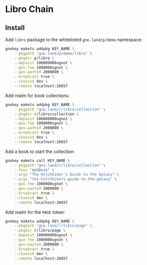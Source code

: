 # Libro Chain

## Install

Add `libro` package to the whitelisted `gno.land/p/demo` namespace:

```sh
gnokey maketx addpkg KEY_NAME \
    --pkgpath "gno.land/p/demo/libro" \
    --pkgdir p/libro \
    --deposit 100000000ugnot \
    --gas-fee 1000000ugnot \
    --gas-wanted 2000000 \
    --broadcast true \
    --chainid dev \
    --remote localhost:26657
```

Add realm for book collections:

```sh
gnokey maketx addpkg KEY_NAME \
    --pkgpath "gno.land/r/libro/collection" \
    --pkgdir r/libro/collection \
    --deposit 100000000ugnot \
    --gas-fee 1000000ugnot \
    --gas-wanted 2000000 \
    --broadcast true \
    --chainid dev \
    --remote localhost:26657
```

Add a book to start the collection:

```sh
gnokey maketx call KEY_NAME \
    --pkgpath "gno.land/r/libro/collection" \
    --func "AddBook" \
    --args "The Hitchhiker's Guide to the Galaxy" \
    --args "the-hitchhikers-guide-to-the-galaxy" \
    --gas-fee 1000000ugnot \
    --gas-wanted 2000000 \
    --broadcast true \
    --chainid dev \
    --remote localhost:26657
```

Add realm for the `PAGE` token:

```sh
gnokey maketx addpkg KEY_NAME \
    --pkgpath "gno.land/r/libro/page" \
    --pkgdir r/libro/page \
    --deposit 100000000ugnot \
    --gas-fee 1000000ugnot \
    --gas-wanted 2000000 \
    --broadcast true \
    --chainid dev \
    --remote localhost:26657
```
